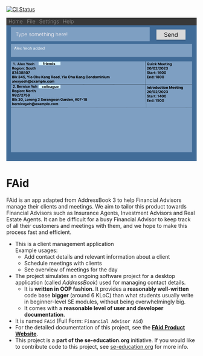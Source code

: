 [![CI Status](https://github.com/AY2223S2-CS2103T-W12-3/tp/workflows/Java%20CI/badge.svg)](https://github.com/AY2223S2-CS2103T-W12-3/tp/actions)

![Ui](docs/images/Ui.png)

# FAid
FAid is an app adapted from AddressBook 3 to help Financial Advisors manage their clients and meetings.
We aim to tailor this product towards Financial Advisors such as Insurance Agents, Investment Advisors and Real Estate Agents.
It can be difficult for a busy Financial Advisor to keep track of all their customers and meetings with them, and we hope to make this process fast and efficient.

* This is a client management application<br>
  Example usages:
  * Add contact details and relevant information about a client
  * Schedule meetings with clients
  * See overview of meetings for the day
* The project simulates an ongoing software project for a desktop application (called _AddressBook_) used for managing contact details.
  * It is **written in OOP fashion**. It provides a **reasonably well-written** code base **bigger** (around 6 KLoC) than what students usually write in beginner-level SE modules, without being overwhelmingly big.
  * It comes with a **reasonable level of user and developer documentation**.
* It is named `FAid` (Full Form: `Financial Advisor Aid`)
* For the detailed documentation of this project, see the **[FAid Product Website](https://ay2223s2-cs2103t-w12-3.github.io/tp/)**.
* This project is a **part of the se-education.org** initiative. If you would like to contribute code to this project, see [se-education.org](https://se-education.org#https://se-education.org/#contributing) for more info.
